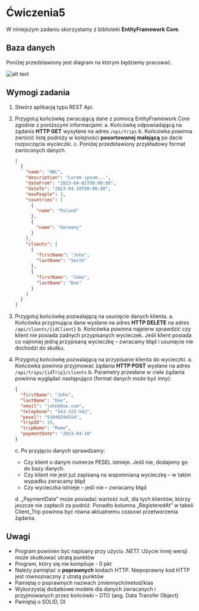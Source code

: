 # Ćwiczenia5

W niniejszym zadaniu skorzystamy z biblioteki **EntityFramework Core**.

## Baza danych

Poniżej przedstawiony jest diagram na którym będziemy pracować.

![alt text](../SqlData/cw5DatabaseERD.PNG "Title")

## Wymogi zadania

1. Stwórz aplikację typu REST Api.
2. Przygotuj końcówkę zwracającą dane z pomocą EntityFramework Core zgodnie z poniższymi informacjami:
   a. Końcówkę odpowiadającą na żądania **HTTP GET** wysyłane na adres `/api/trips`
   b. Końcówka powinna zwrócić listę podróży w kolejności **posortowanej** **malejącą** po dacie rozpoczęcia wycieczki.
   c. Poniżej przedstawiony przykładowy format zwróconych danych.

   ```json
   [
     {
       "name": "ABC",
       "description": "Lorem ipsum...",
       "dateFrom": "2023-04-01T00:00:00",
       "dateTo": "2023-04-10T00:00:00",
       "maxPeople": 2,
       "countries": [
         {
           "name": "Poland"
         },
         {
           "name": "Germany"
         }
       ],
       "clients": [
         {
           "firstName": "John",
           "lastName": "Smith"
         },
         {
           "firstName": "Jake",
           "lastName": "Doe"
         }
       ]
     }
   ]
   ```

3. Przygotuj końcówkę pozwalającą na usunięcie danych klienta.
   a. Końcówka przyjmująca dane wysłane na adres **HTTP DELETE** na adres
   `/api/clients/{idClient}`
   b. Końcówka powinna najpierw sprawdzić czy klient nie posiada żadnych
   przypisanych wycieczek. Jeśli klient posiada co najmniej jedną przypisaną wycieczkę – zwracamy błąd i usunięcie nie dochodzi do skutku.

4. Przygotuj końcówkę pozwalającą na przypisanie klienta do wycieczki.
   a. Końcówka powinna przyjmować żądania **HTTP POST** wysłane na adres
   `/api/trips/{idTrip}/clients`
   b. Parametry przesłane w ciele żądania powinna wyglądać następująco (format danych może być inny):

   ```json
   {
     "firstName": "John",
     "lastName": "Doe",
     "email": "john@doe.com",
     "telephone": "543-323-542",
     "pesel": "91040294554",
     "tripID": 10,
     "tripName": "Rome",
     "paymentDate": "2023-04-10"
   }
   ```

   c. Po przyjęciu danych sprawdzamy:

   - Czy klient o danym numerze PESEL istnieje. Jeśli nie, dodajemy go do bazy
     danych.
   - Czy klient nie jest już zapisaną na wspomnianą wycieczkę – w takim
     wypadku zwracamy błąd
   - Czy wycieczka istnieje – jeśli nie – zwracamy błąd

   d. „PaymentDate” może posiadać wartość null, dla tych klientów, którzy jeszcze nie
   zapłacili za podróż. Ponadto kolumna „RegisteredAt” w tabeli Client_Trip
   powinna być równa aktualnemu czasowi przetworzenia żądania.

## Uwagi

- Program powinien być napisany przy użyciu .NET7. Użycie innej wersji może skutkować utratą punktów
- Program, który się nie kompiluje - 0 pkt
- Należy pamiętać o **poprawnych** kodach HTTP. Niepoprawny kod HTTP jest równoznaczny z utratą punktów
- Pamiętaj o poprawnych nazwach zmiennych/metod/klas
- Wykorzystaj dodatkowe modele dla danych zwracanych i przyjmowanych przez
  końcówki – DTO (ang. Data Transfer Object)
- Pamiętaj o SOLID, DI
